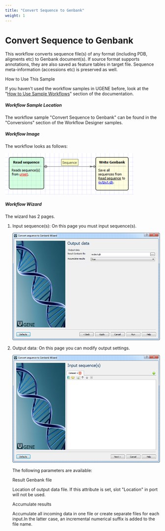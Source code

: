 ```yaml
---
title: "Convert Sequence to Genbank"
weight: 1
---
```



# Convert Sequence to Genbank

This workflow converts sequence file(s) of any format (including PDB, aligments etc) to Genbank document(s). If source format supports annotations, they are also saved as feature tables in target file. Sequence meta-information (accessions etc) is preserved as well.

How to Use This Sample

If you haven't used the workflow samples in UGENE before, look at the "[How to Use Sample Workflows](how-to-use-sample-workflows.md)" section of the documentation.

##### Workflow Sample Location

The workflow sample "Convert Sequence to Genbank" can be found in the "Conversions" section of the Workflow Designer samples.

##### Workflow Image

The workflow looks as follows:


![](/images/65930259/65930260.png)

##### Workflow Wizard

The wizard has 2 pages.

1.  Input sequence(s): On this page you must input sequence(s).


    ![](/images/65930259/65930261.png)

2.  Output data: On this page you can modify output settings.


    ![](/images/65930259/65930262.png)

    The following parameters are available:

    Result Genbank file

    Location of output data file. If this attribute is set, slot "Location" in port will not be used.

    Accumulate results

    Accumulate all incoming data in one file or create separate files for each input.In the latter case, an incremental numerical suffix is added to the file name.

